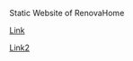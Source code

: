 Static Website of RenovaHome



[Link](https://intellectual-technology-036159.framer.app/)



[Link2](https://renovahome.framer.website/)
